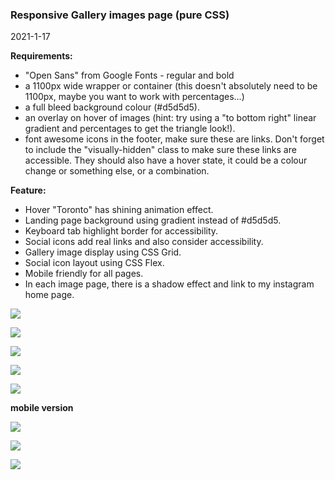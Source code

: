 ### Responsive Gallery images page (pure CSS)

2021-1-17

**Requirements:**

- "Open Sans" from Google Fonts - regular and bold
- a 1100px wide wrapper or container (this doesn't absolutely need to be 1100px, maybe you want to work with percentages...)
- a full bleed background colour (#d5d5d5).
- an overlay on hover of images (hint: try using a "to bottom right" linear gradient and percentages to get the triangle look!).
- font awesome icons in the footer, make sure these are links. Don't forget to include the "visually-hidden" class to make sure these links are accessible. They should also have a hover state, it could be a colour change or something else, or a combination.

**Feature:**

- Hover "Toronto" has shining animation effect.
- Landing page background using gradient instead of #d5d5d5.
- Keyboard tab highlight border for accessibility.
- Social icons add real links and also consider accessibility.
- Gallery image display using CSS Grid.
- Social icon layout using CSS Flex.
- Mobile friendly for all pages.
- In each image page, there is a shadow effect and link to my instagram home page.

![](2021-01-17-19-41-33.png)
<br>

![](2021-01-17-12-12-13.png)
<br>

![](2021-01-17-19-45-28.png)
<br>

![](2021-01-17-17-58-16.png)
<br>

![](2021-01-17-17-59-08.png)

**mobile version**
<br>

![](2021-01-17-12-13-59.png)
<br>

![](2021-01-17-19-36-29.png)
<br>

![](2021-01-17-19-42-39.png)
